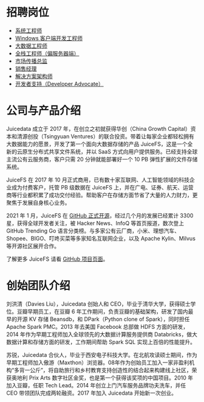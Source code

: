 # 招聘岗位

* [系统工程师](system-engineer.md)
* [Windows 客户端开发工程师](windows-client-engineer.md)
* [大数据工程师](big-data-engineer.md)
* [全栈工程师（偏服务器端）](full-stack-engineer.md)
* [市场传播总监](business-development-director.md)
* [销售经理](sales-manager.md)
* [解决方案架构师](solutions-architect.md)
* [开发者支持（Developer Advocate）](developer-advocate.md)

# 公司与产品介绍

Juicedata 成立于 2017 年，在创立之初就获得华创（China Growth Capital）资本和清源创投（Tsingyuan Ventures）的联合投资。带着让每家企业都轻松拥有大数据能力的愿景，开发了第一个面向大数据存储的产品 JuiceFS，这是一个全新的云原生分布式共享文件系统，并以 SaaS 方式向用户提供服务。已经支持全球主流公有云服务商，客户只需 20 分钟就能部署好一个 10 PB 弹性扩展的文件存储系统。

JuiceFS 在 2017 年 10 月正式商用，已有数十家互联网、人工智能领域的科技企业成为付费客户，托管 PB 级数据在 JuiceFS 上，并在广电、证券、航天、运营商等行业都积累了成功交付经验。帮助客户在存储方面节省了大量的人力财力，更聚焦于发展自身核心业务。

2021 年 1 月，JuiceFS 在 [GitHub 正式开源](https://github.com/juicedata/juicefs)，经过几个月的发展已经累计 3300 星，获得全球开发者关注，被 Hacker News、InfoQ 等首页报道，数次登上 GitHub Trending Go 语言分类榜。与多家公有云厂商，小米、理想汽车、Shopee、BIGO、叮咚买菜等多家知名互联网企业，以及 Apache Kylin、Milvus 等开源社区展开合作。

了解更多 JuiceFS 请看 [GitHub 项目页面](https://github.com/juicedata/juicefs)。

# 创始团队介绍

刘洪清（Davies Liu），Juicedata 创始人和 CEO，毕业于清华大学，获得硕士学位。豆瓣早期员工，在豆瓣 6 年工作期间，负责豆瓣的基础架构，研发了国内最早的开源 KV 存储 Beansdb，和 DPark（Python clone of Spark），同时担任 Apache Spark PMC。2013 年去美国 Facebook 总部做 HDFS 方面的研发，2014 年作为早期工程师加入全球领先的大数据计算服务提供商 Databricks，做大数据计算和存储方面的研发，工作期间帮助 Spark SQL 实现上百倍的性能提升。

苏锐，Juicedata 合伙人，毕业于西安电子科技大学。在北航攻读硕士期间，作为早期工程师加入傲游（Maxthon）浏览器。08年作为创始员工加入一家非盈利机构“多背一公斤”，将自助旅行和乡村教育支持创造性的结合起来构建线上社区，荣获奥地利 Prix Arts 数字社区金奖，也是第一个获得该奖项的中国项目。2010 年加入豆瓣，任职 Tech Lead。2014 年创立上门汽车服务品牌功夫洗车，并任 CEO 带领团队完成两轮融资。2017 年加入 Juicedata 开始新一次创业。
